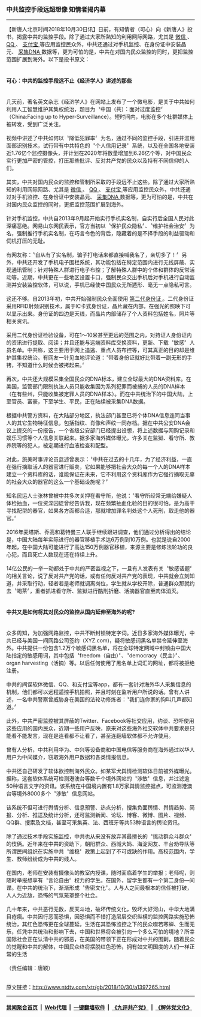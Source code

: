 ### 中共监控手段远超想像 知情者揭内幕
------------------------

<div class="wysiwyg">
 【新唐人北京时间2018年10月30日讯】日前，有知情者（可心）向《新唐人》投书，揭露中共的监控手段。除了通过大家所熟知的利用网际网路，尤其是
 <a href="http://www.ntdtv.com/xtr/gb/articlelistbytag_微信.html" target="_blank">
  微信
 </a>
 、
 <a href="http://www.ntdtv.com/xtr/gb/articlelistbytag_QQ.html" target="_blank">
  QQ
 </a>
 、
 <a href="http://www.ntdtv.com/xtr/gb/articlelistbytag_支付宝.html" target="_blank">
  支付宝
 </a>
 等应用监控民众外，中共还通过对手机监控、在身份证中安装晶元、
 <a href="http://www.ntdtv.com/xtr/gb/articlelistbytag_采集DNA.html" target="_blank">
  采集DNA
 </a>
 数据等，更为可怕的是，中共在对国内民众监控的同时，更把监控范围扩展到海外。以下是投书原文：
 <br/>
 <br/>
 <h4>
  可心：中共的监控手段远不止《经济学人》讲述的那些
 </h4>
 <br/>
 几天前，著名英文杂志《经济学人》在网站上发布了一个微电影，是关于中共如何利用人工智慧维护其集权统治，题目为〝中国（共）：面对过度监控〞（China:Facing up to Hyper-Surveillance）。短时间内，电影在多个社群媒体上被转发，受到广泛关注。
 <br/>
 <br/>
 视频中讲述了中共如何以〝降低犯罪率〞为名，通过不同的监控手段，引进并滥用面部识别技术，试行带有中共特色的〝个人信用记录〞系统，以及在全国各地安装近1.76亿个监控摄像头，并计划在2020年将数量增加到6.26亿个等，对中国民众实行更加严密的管控，打压那些批评、反对共产党的民众以及持有不同信仰的人们。
 <br/>
 <br/>
 其实，中共对国内民众的监控和管制所采取的手段远不止这些。除了通过大家所熟知的利用网际网路、尤其是
 <a href="http://www.ntdtv.com/xtr/gb/articlelistbytag_微信.html" target="_blank">
  微信
 </a>
 、
 <a href="http://www.ntdtv.com/xtr/gb/articlelistbytag_QQ.html" target="_blank">
  QQ
 </a>
 、
 <a href="http://www.ntdtv.com/xtr/gb/articlelistbytag_支付宝.html" target="_blank">
  支付宝
 </a>
 等应用监控民众外，中共还通过对手机监控、在身份证中安装晶元、
 <a href="http://www.ntdtv.com/xtr/gb/articlelistbytag_采集DNA.html" target="_blank">
  采集DNA
 </a>
 数据等，更为可怕的是，中共在对国内民众监控的同时，更把监控范围扩展到海外。
 <br/>
 <br/>
 针对手机监控，中共自2013年9月起开始实行手机实名制，自实行后全国人民对此深痛恶绝。网易山东网民表示，官方当初以〝保护民众隐私〞、〝维护社会治安〞为名，强制推行手机实名制，在巧言令色的背后，隐藏着的是不择手段的利益驱动和伺机打压的无耻。
 <br/>
 <br/>
 有网友称：〝自从有了实名制，骗子打电话来都直接喊我名了，亲切多了！〞另外，中共还开发了手机电子围栏系统，其功能包括在特定范围内进行无线屏蔽、实现通讯管制；针对特殊人群进行电子布控；了解特殊人群中的个体和群体的反常活动等。近期，中共更在一些地区设置卡口，强制民众交出手机后对手机进行自动监测并安装监控软体，可以说，手机已经使中国民众无所遁形、毫无一点隐私可言。
 <br/>
 <br/>
 这还不够。自2013年初，中共开始强制民众全面使用
 <a href="http://www.ntdtv.com/xtr/gb/articlelistbytag_第二代身份证.html" target="_blank">
  第二代身份证
 </a>
 。二代身份证采用RFID射频识别技术，属于IC卡式身份证，晶片藏在内部，在强光的照映下可以显示出来。身份证的四边是天线，而晶片内部储存了个人资料包括姓名，照片等相关资讯。
 <br/>
 <br/>
 采用二代身份证检验设备，可在1～10米甚至更远的范围之内，对持证人身份证内的资讯进行提取、阅读；并且还能与远端资料库交换资料，更新、下载〝敏感〞人员名单。中共称，这主要用于网上追逃、重点人员布控等，可其真正的目的却是维护其集权统治。有网友一针见血地评论道：〝带着身份证就好比带着一副无形的手铐，不知道什么时候会被拷起来。〞
 <br/>
 <br/>
 再次，中共还大规模采集全国民众的DNA标本，建立全球最大的DNA资料库。在美国，监管部门限制执法人员只能收集因为系列犯罪而被捕的人员的DNA样本（在有些州，只能收集被定罪人员的DNA样本）。而在中共统治下的中国大陆，上至官员、富豪，下至学生、平民，正在陆续被采集DNA数据。
 <br/>
 <br/>
 根据中共警方资料，在大陆部分地区，执法部门甚至已将个体DNA信息连同当事人的其它生物特征信息，包括指纹、肖像和声纹一同存档。据在中共公安DNA会议上提交的一份报告，一个省级公安部门已经提出设想，将上述数据与网购记录和娱乐习惯等个人信息关联起来。据多家海外媒体曝光，许多关在监狱、看守所、教养院等的犯人，被定期进行血液检查和配型。
 <br/>
 <br/>
 对此，旅美时事评论员蓝述曾表示：〝中共在过去的十几年，为了经济利益，一直在强行摘取活人的器官进行贩卖，它如果能够把社会大众的每一个人的DNA样本建立一个资料库的话，谁能保证在未来，它不利用这个资料库作为它强行摘取无辜的社会大众的器官的这么一个基础设施呢？〞
 <br/>
 <br/>
 知名民运人士张林曾被中共多次关押在看守所，他说：〝看守所经常无端给嫌疑人体检抽血，一位资深囚徒曾经告诉我，现在频繁抽血化验的目的很可怕，是为高干寻找配型的器官，如果各方面都合适，那就增加罪名判处这个人死刑，取走他的器官。〞
 <br/>
 <br/>
 2016年麦塔斯、乔高和葛特曼三人联手继续跟进调查，他们通过分析得出的结论是，中国大陆每年实际进行的器官移植手术达6万例到10万例。也就是说自2000年起，在中国大陆可能进行了高达150万例器官移植，来源主要是修炼法轮功的良心犯，而且死亡人数现在还在持续上升。
 <br/>
 <br/>
 14亿公民的一举一动都处于中共的严密监视之下，一旦有人发表有关〝敏感话题〞的相关言论，说了反对共产党的话，或有任何反对共产党的表现，中共就会立刻知道，并采取行动，轻者若是老师就调离岗位，学生就从学校开除，普通群众那就约去〝喝茶〞，重者抓进看守所、监狱进行酷刑折磨、活摘器官直至肉体消灭。
 <br/>
 <br/>
 <h4>
  中共又是如何将其对民众的监控从国内延伸至海外的呢?
 </h4>
 <br/>
 众多周知，为加强网路监控，中共不断封锁特定字词。近日多家海外媒体曝光，中共已经与美国一间网路公司签约（XYZ.com)，疑将敏感词黑名单禁令延伸至海外。中共提供一份包含1.2万个敏感词黑名单，将在全球特定网域中封锁由中国大陆指定的敏感用词，其中包括〝freedom（自由）〞、〝democracy（民主）〞、organ harvesting（活摘）等。以后任何使用了黑名单上词汇的网址，都将被拒绝注册。
 <br/>
 <br/>
 中共的间谍软体微信、QQ、和支付宝等app，都有一套针对海外华人采集信息的机制，他们都可以远程遥控手机拍照，并且时刻在监听用户所说的话。曾有人讲述，一名中共警察曾威胁身在美国的法轮功修炼者：〝我们连你家的狗叫几声都知道。〞
 <br/>
 <br/>
 此外，中共严密监控被其屏蔽的Twitter、Facebook等社交应用，约谈、恐吓使用这些应用的国内民众，近期一些用户反映，原来对这些海外社交软体中共要求是只能看不能发言，现在是连看都不让看了，甚至连翻墙软体都不允许使用。
 <br/>
 <br/>
 曾有人分析，中共利用华为、中兴等设备商和中国电信等服务商在海外通过以华人用户为中间媒介，窃取海外用户数据和各类情报信息。
 <br/>
 <br/>
 中共还自己研发了软体欲控制海外民众。如某军犬舆情检测软体日前被外媒曝光。据称，这套软体系统可检测港澳台等数千个境外网站的〝涉敏〞信息，并过滤逾50种语言文字的资讯。该系统在中国境内置有1.8万家舆情监控据点，可监测港澳台等境外8000多个〝涉敏〞信息网站。
 <br/>
 <br/>
 该系统不但可进行舆情分析、信息预警、热点分析，搜集负面舆情、舆情趋势、简报、分析、推送及统计分析，还可监测新闻、论坛、博客、微博、图片、视频、QQ群、搜索及文档，甚至可采集英、法、西班牙等共53种语言的舆论资讯。
 <br/>
 <br/>
 除了通过技术手段实施监控，中共也从来没有放弃其最擅长的〝挑动群众斗群众〞的伎俩。近年来在中共的资助下，朝阳群众、西城大妈、海淀网友、丰台劝导队等所谓民间组织在实施中共〝维稳〞政策上起到了不可或缺的作用。高校范围内，学生、教师纷纷成为中共的线人。
 <br/>
 <br/>
 在国内，老师在安装有摄像头的教室内授课，随时面临着学生的举报；老师呢，则随时举报想享有〝言论自由〞权力的学生。在国外，留学生都有一个第二身份—间谍。在中共的统治下，渐渐形成〝告密文化〞。人与人之间最根本的信任被打破，人人为近敌，恐怖的气氛笼罩整个社会。
 <br/>
 <br/>
 几十年来，中共恶行无数，反天斗地，破坏传统文化，毁坏大好河山，中华大地满目疮痍。中共因行恶而恐惧，因恐惧而不惜打造层层交织纵横的监控网路实施恐怖统治，其红色恐怖更在全球蔓延，生活在其恐怖监控之下的民众噤若寒蝉、生而无乐，任凭中共统治和影响下去，中国和世界将会被引向一个多么可怕的境地？所幸国际社会正在认清中共的邪恶，在美国的带领下正在形成对中共的围剿，随着民众的觉醒和中共的解体，中国民众终将摆脱红色恐怖，拥有如文明国度的人们一样正常的生活
 <br/>
 <br/>
 （责任编辑：唐颖）
</div>

<br/>原文链接：http://www.ntdtv.com/xtr/gb/2018/10/30/a1397265.html


------------------------
#### [禁闻聚合首页](https://github.com/gfw-breaker/banned-news/blob/master/README.md) &nbsp;|&nbsp; [Web代理](https://github.com/gfw-breaker/open-proxy/blob/master/README.md) &nbsp;|&nbsp; [一键翻墙软件](https://github.com/gfw-breaker/nogfw/blob/master/README.md) &nbsp;|&nbsp; [《九评共产党》](https://github.com/gfw-breaker/9ping.md/blob/master/README.md#九评之一评共产党是什么) &nbsp;|&nbsp; [《解体党文化》](https://github.com/gfw-breaker/jtdwh.md/blob/master/README.md#绪论)